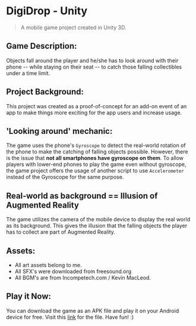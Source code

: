 # DigiDrop - Unity

> A mobile game project created in Unity 3D.

## Game Description: 
Objects fall around the player and he/she has to look around with their phone -- while staying on their seat -- to catch those falling collectibles under a time limit.

## Project Background:
This project was created as a proof-of-concept for an add-on event of an app to make things more exciting for the app users and increase usage.

## 'Looking around' mechanic:
The game uses the phone's `Gyroscope` to detect the real-world rotation of the phone to make the catching of falling objects possible. However, there is the issue that **not all smartphones have gyroscope on them**. To allow players with lower-end phones to play the game even without gyroscope, the game project offers the usage of another script to use `Accelerometer` instead of the Gyroscope for the same purpose.

## Real-world as background == Illusion of Augmented Reality
The game utilizes the camera of the mobile device to display the real world as its background. This gives the illusion that the falling objects the player has to collect are part of Augmented Reality.

## Assets:
- All art assets belong to me.
- All SFX's were downloaded from freesound.org
- All BGM's are from Incompetech.com / Kevin MacLeod.

## Play it Now:
You can download the game as an APK file and play it on your Android device for free. Visit this [link](https://regaslzr.itch.io) for the file. Have fun! :)
